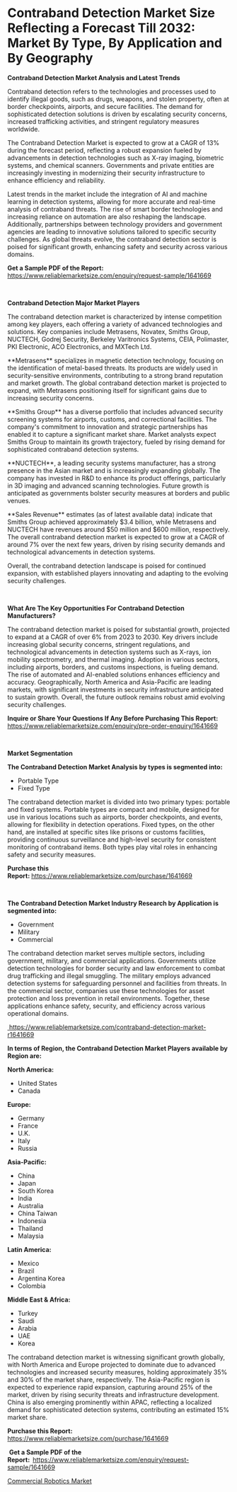 <p><h1>Contraband Detection Market Size Reflecting a Forecast Till 2032: Market By Type, By Application and By Geography</h1></p><p><strong>Contraband Detection Market Analysis and Latest Trends</strong></p>
<p><p>Contraband detection refers to the technologies and processes used to identify illegal goods, such as drugs, weapons, and stolen property, often at border checkpoints, airports, and secure facilities. The demand for sophisticated detection solutions is driven by escalating security concerns, increased trafficking activities, and stringent regulatory measures worldwide. </p><p>The Contraband Detection Market is expected to grow at a CAGR of 13% during the forecast period, reflecting a robust expansion fueled by advancements in detection technologies such as X-ray imaging, biometric systems, and chemical scanners. Governments and private entities are increasingly investing in modernizing their security infrastructure to enhance efficiency and reliability.</p><p>Latest trends in the market include the integration of AI and machine learning in detection systems, allowing for more accurate and real-time analysis of contraband threats. The rise of smart border technologies and increasing reliance on automation are also reshaping the landscape. Additionally, partnerships between technology providers and government agencies are leading to innovative solutions tailored to specific security challenges. As global threats evolve, the contraband detection sector is poised for significant growth, enhancing safety and security across various domains.</p></p>
<p><strong>Get a Sample PDF of the Report:&nbsp;</strong> <a href="https://www.reliablemarketsize.com/enquiry/request-sample/1641669?utm_campaign=3220&utm_medium=2&utm_source=Github&utm_content=ia&utm_term=11042025&utm_id=contraband-detection">https://www.reliablemarketsize.com/enquiry/request-sample/1641669</a></p>
<p>&nbsp;</p>
<p><strong>Contraband Detection Major Market Players</strong></p>
<p><p>The contraband detection market is characterized by intense competition among key players, each offering a variety of advanced technologies and solutions. Key companies include Metrasens, Novatex, Smiths Group, NUCTECH, Godrej Security, Berkeley Varitronics Systems, CEIA, Polimaster, PKI Electronic, ACO Electronics, and MXTech Ltd.</p><p>**Metrasens** specializes in magnetic detection technology, focusing on the identification of metal-based threats. Its products are widely used in security-sensitive environments, contributing to a strong brand reputation and market growth. The global contraband detection market is projected to expand, with Metrasens positioning itself for significant gains due to increasing security concerns.</p><p>**Smiths Group** has a diverse portfolio that includes advanced security screening systems for airports, customs, and correctional facilities. The company's commitment to innovation and strategic partnerships has enabled it to capture a significant market share. Market analysts expect Smiths Group to maintain its growth trajectory, fueled by rising demand for sophisticated contraband detection systems.</p><p>**NUCTECH**, a leading security systems manufacturer, has a strong presence in the Asian market and is increasingly expanding globally. The company has invested in R&D to enhance its product offerings, particularly in 3D imaging and advanced scanning technologies. Future growth is anticipated as governments bolster security measures at borders and public venues.</p><p>**Sales Revenue** estimates (as of latest available data) indicate that Smiths Group achieved approximately $3.4 billion, while Metrasens and NUCTECH have revenues around $50 million and $600 million, respectively. The overall contraband detection market is expected to grow at a CAGR of around 7% over the next few years, driven by rising security demands and technological advancements in detection systems.</p><p>Overall, the contraband detection landscape is poised for continued expansion, with established players innovating and adapting to the evolving security challenges.</p></p>
<p>&nbsp;</p>
<p><strong>What Are The Key Opportunities For Contraband Detection Manufacturers?</strong></p>
<p><p>The contraband detection market is poised for substantial growth, projected to expand at a CAGR of over 6% from 2023 to 2030. Key drivers include increasing global security concerns, stringent regulations, and technological advancements in detection systems such as X-rays, ion mobility spectrometry, and thermal imaging. Adoption in various sectors, including airports, borders, and customs inspections, is fueling demand. The rise of automated and AI-enabled solutions enhances efficiency and accuracy. Geographically, North America and Asia-Pacific are leading markets, with significant investments in security infrastructure anticipated to sustain growth. Overall, the future outlook remains robust amid evolving security challenges.</p></p>
<p><strong>Inquire or Share Your Questions If Any Before Purchasing This Report:</strong> <a href="https://www.reliablemarketsize.com/enquiry/pre-order-enquiry/1641669?utm_campaign=3220&utm_medium=2&utm_source=Github&utm_content=ia&utm_term=11042025&utm_id=contraband-detection">https://www.reliablemarketsize.com/enquiry/pre-order-enquiry/1641669</a></p>
<p>&nbsp;</p>
<p><strong>Market Segmentation</strong></p>
<p><strong>The Contraband Detection Market Analysis by types is segmented into:</strong></p>
<p><ul><li>Portable Type</li><li>Fixed Type</li></ul></p>
<p><p>The contraband detection market is divided into two primary types: portable and fixed systems. Portable types are compact and mobile, designed for use in various locations such as airports, border checkpoints, and events, allowing for flexibility in detection operations. Fixed types, on the other hand, are installed at specific sites like prisons or customs facilities, providing continuous surveillance and high-level security for consistent monitoring of contraband items. Both types play vital roles in enhancing safety and security measures.</p></p>
<p><strong>Purchase this Report:&nbsp;</strong><a href="https://www.reliablemarketsize.com/purchase/1641669?utm_campaign=3220&utm_medium=2&utm_source=Github&utm_content=ia&utm_term=11042025&utm_id=contraband-detection">https://www.reliablemarketsize.com/purchase/1641669</a></p>
<p>&nbsp;</p>
<p><strong>The Contraband Detection Market Industry Research by Application is segmented into:</strong></p>
<p><ul><li>Government</li><li>Military</li><li>Commercial</li></ul></p>
<p><p>The contraband detection market serves multiple sectors, including government, military, and commercial applications. Governments utilize detection technologies for border security and law enforcement to combat drug trafficking and illegal smuggling. The military employs advanced detection systems for safeguarding personnel and facilities from threats. In the commercial sector, companies use these technologies for asset protection and loss prevention in retail environments. Together, these applications enhance safety, security, and efficiency across various operational domains.</p></p>
<p><a href="https://www.reliablemarketsize.com/contraband-detection-market-r1641669?utm_campaign=3220&utm_medium=2&utm_source=Github&utm_content=ia&utm_term=11042025&utm_id=contraband-detection">&nbsp;https://www.reliablemarketsize.com/contraband-detection-market-r1641669</a></p>
<p><strong>In terms of Region, the Contraband Detection Market Players available by Region are:</strong></p>
<p>
    <p> <strong> North America: </strong>
        <ul>
            <li>United States</li>
            <li>Canada</li>
        </ul>
        </p> 
    <p> <strong> Europe: </strong>
        <ul>
            <li>Germany</li>
            <li>France</li>
            <li>U.K.</li>
            <li>Italy</li>
            <li>Russia</li>
        </ul>
        </p> 
    <p> <strong> Asia-Pacific: </strong>
        <ul>
            <li>China</li>
            <li>Japan</li>
            <li>South Korea</li>
            <li>India</li>
            <li>Australia</li>
            <li>China Taiwan</li>
            <li>Indonesia</li>
            <li>Thailand</li>
            <li>Malaysia</li>
        </ul>
        </p> 
    <p> <strong> Latin America: </strong>
        <ul>
            <li>Mexico</li>
            <li>Brazil</li>
            <li>Argentina Korea</li>
            <li>Colombia</li>
        </ul>
        </p> 
    <p> <strong> Middle East & Africa: </strong>
        <ul>
            <li>Turkey</li>
            <li>Saudi</li>
            <li>Arabia</li>
            <li>UAE</li>
            <li>Korea</li>
        </ul>
    </p>
    </p>
<p><p>The contraband detection market is witnessing significant growth globally, with North America and Europe projected to dominate due to advanced technologies and increased security measures, holding approximately 35% and 30% of the market share, respectively. The Asia-Pacific region is expected to experience rapid expansion, capturing around 25% of the market, driven by rising security threats and infrastructure development. China is also emerging prominently within APAC, reflecting a localized demand for sophisticated detection systems, contributing an estimated 15% market share.</p></p>
<p><strong>Purchase this Report: </strong><a href="https://www.reliablemarketsize.com/purchase/1641669?utm_campaign=3220&utm_medium=2&utm_source=Github&utm_content=ia&utm_term=11042025&utm_id=contraband-detection">https://www.reliablemarketsize.com/purchase/1641669</a></p>
<p>&nbsp;<strong>Get a Sample PDF of the Report:&nbsp;&nbsp;</strong><a href="https://www.reliablemarketsize.com/enquiry/request-sample/1641669?utm_campaign=3220&utm_medium=2&utm_source=Github&utm_content=ia&utm_term=11042025&utm_id=contraband-detection">https://www.reliablemarketsize.com/enquiry/request-sample/1641669</a></p>
<p><strong></strong></p>
<p><p><a href="https://github.com/indrystar/Market-Research-Report-List-5/blob/main/commercial-robotics-market.md?utm_campaign=3220&utm_medium=2&utm_source=Github&utm_content=ia&utm_term=11042025&utm_id=contraband-detection">Commercial Robotics Market</a></p></p>